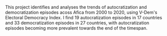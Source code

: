 This project identifies and analyses the trends of autocratization and democratization episodes acoss Afica from 2000 to 2020, using V-Dem's Electoral Democracy Index.
I find 19 autocratization episodes in 17 countries and 33 democratization episodes in 27 countries, with autocratization episodes becoming more prevalent towards the end of the timespan.
